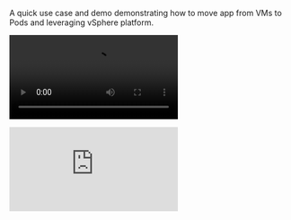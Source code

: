 A quick use case and demo demonstrating how to move app from VMs to Pods
and leveraging vSphere platform.

 ![Video](https://github.com/bdereims/pks-prep/blob/master/k8s/VMs2PODs/VMs2Pods.mov)

 ![Presentation](https://github.com/bdereims/pks-prep/blob/master/k8s/VMs2PODs/VMs2Pods.pdf)

